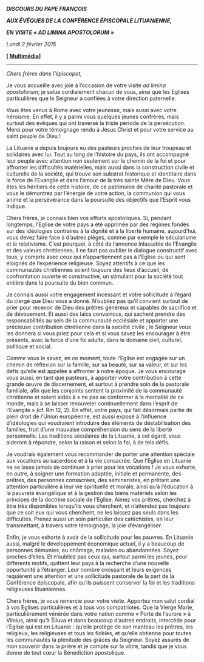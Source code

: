 ***DISCOURS DU PAPE FRANÇOIS***

***AUX ÉVÊQUES DE LA CONFÉRENCE ÉPISCOPALE LITUANIENNE,***

***EN VISITE « AD LIMINA APOSTOLORUM »***

*Lundi 2 février 2015*

**[ [Multimédia](http://w2.vatican.va/content/francesco/fr/events/event.dir.html/content/vaticanevents/fr/2015/2/2/adliminalituania.html)]**

* * *

*Chers frères dans l’épiscopat,*

Je vous accueille avec joie à l’occasion de votre visite *ad limina apostolorum*; je salue cordialement chacun de vous, ainsi que les Eglises particulières que le Seigneur a confiées à votre direction paternelle.

Vous êtes venus à Rome avec votre jeunesse, mais aussi avec votre héroïsme. En effet, il y a parmi vous quelques jeunes confrères, mais surtout des évêques qui ont traversé la triste période de la persécution. Merci pour votre témoignage rendu à Jésus Christ et pour votre service au saint peuple de Dieu !

La Lituanie a depuis toujours eu des pasteurs proches de leur troupeau et solidaires avec lui. Tout au long de l’histoire du pays, ils ont accompagné leur peuple avec attention non seulement sur le chemin de la foi et pour affronter les difficultés matérielles, mais aussi dans la construction civile et culturelle de la société, qui trouve son substrat historique et identitaire dans la force de l’Evangile et dans l’amour de la très sainte Mère de Dieu. Vous êtes les héritiers de cette histoire, de ce patrimoine de charité pastorale et vous le démontrez par l’énergie de votre action, la communion qui vous anime et la persévérance dans la poursuite des objectifs que l’Esprit vous indique.

Chers frères, je connais bien vos efforts apostoliques. Si, pendant longtemps, l’Eglise de votre pays a été opprimée par des régimes fondés sur des idéologies contraires à la dignité et à la liberté humaine, aujourd’hui, vous devez faire face à d’autres pièges, comme par exemple le sécularisme et le relativisme. C’est pourquoi, à côté de l’annonce inlassable de l’Evangile et des valeurs chrétiennes, il ne faut pas oublier le dialogue constructif avec tous, y compris avec ceux qui n’appartiennent pas à l’Eglise ou qui sont éloignés de l’expérience religieuse. Soyez attentifs à ce que les communautés chrétiennes soient toujours des lieux d’accueil, de confrontation ouverte et constructive, un stimulant pour la société tout entière dans la poursuite du bien commun.

Je connais aussi votre engagement incessant et votre sollicitude à l’égard du clergé que Dieu vous a donné. N’oubliez pas qu’il convient surtout de prier pour recevoir de Dieu des prêtres généreux et capables de sacrifice et de dévouement. Et aussi des laïcs convaincus, qui sachent prendre des responsabilités au sein de la communauté ecclésiale et apporter une précieuse contribution chrétienne dans la société civile ; le Seigneur vous les donnera si vous priez pour cela et si vous savez les encourager à être présents, avec la force d’une foi adulte, dans le domaine civil, culturel, politique et social.

Comme vous le savez, en ce moment, toute l’Eglise est engagée sur un chemin de réflexion sur la famille, sur sa beauté, sur sa valeur, et sur les défis qu’elle est appelée à affronter à notre époque. Je vous encourage vous aussi, en tant que pasteurs, à apporter votre contribution à cette grande œuvre de discernement, et surtout à prendre soin de la pastorale familiale, afin que les conjoints sentent la proximité de la communauté chrétienne et soient aidés à « ne pas se conformer à la mentalité de ce monde, mais à se laisser renouveler continuellement dans l’esprit de l’Evangile » (cf. Rm 12, 2). En effet, votre pays, qui fait désormais partie de plein droit de l’Union européenne, est aussi exposé à l’influence d’idéologies qui voudraient introduire des éléments de déstabilisation des familles, fruit d’une mauvaise compréhension du sens de la liberté personnelle. Les traditions séculaires de la Lituanie, à cet égard, vous aideront à répondre, selon la raison et selon la foi, à de tels défis.

Je voudrais également vous recommander de porter une attention spéciale aux vocations au sacerdoce et à la vie consacrée. Que l’Eglise en Lituanie ne se lasse jamais de continuer à prier pour les vocations ! Je vous exhorte, en outre, à soigner une formation adaptée, initiale et permanente, des prêtres, des personnes consacrées, des séminaristes, en prêtant une attention particulière à leur vie spirituelle et morale, ainsi qu’à l’éducation à la pauvreté évangélique et à la gestion des biens matériels selon les principes de la doctrine sociale de l’Eglise. Aimez vos prêtres, cherchez à être très disponibles lorsqu’ils vous cherchent, et n’attendez pas toujours que ce soit eux qui vous cherchent, ne les laissez pas seuls dans les difficultés. Prenez aussi un soin particulier des catéchistes, en leur transmettant, à travers votre témoignage, la joie d’évangéliser.

Enfin, je vous exhorte à avoir de la sollicitude pour les pauvres. En Lituanie aussi, malgré le développement économique actuel, il y a beaucoup de personnes démunies, au chômage, malades ou abandonnées. Soyez proches d’elles. Et n’oubliez pas ceux qui, surtout parmi les jeunes, pour différents motifs, quittent leur pays à la recherche d’une nouvelle opportunité à l’étranger. Leur nombre croissant et leurs exigences requièrent une attention et une sollicitude pastorale de la part de la Conférence épiscopale, afin qu’ils puissent conserver la foi et les traditions religieuses lituaniennes.

Chers frères, je vous remercie pour votre visite. Apportez mon salut cordial à vos Eglises particulières et à tous vos compatriotes. Que la Vierge Marie, particulièrement vénérée dans votre nation comme « Porte de l’aurore » à Vilnius, ainsi qu’à Šiluva et dans beaucoup d’autres endroits, intercède pour l’Eglise qui est en Lituanie : qu’elle protège de son manteau les prêtres, les religieux, les religieuses et tous les fidèles, et qu’elle obtienne pour toutes les communautés la plénitude des grâces du Seigneur. Soyez assurés de mon souvenir dans la prière et je compte sur la vôtre, tandis que je vous donne de tout cœur la Bénédiction apostolique.